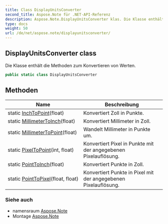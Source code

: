 ```yaml
---
title: Class DisplayUnitsConverter
second_title: Aspose.Note für .NET-API-Referenz
description: Aspose.Note.DisplayUnitsConverter klas. Die Klasse enthält die Methoden zum Konvertieren von Werten.
type: docs
weight: 50
url: /de/net/aspose.note/displayunitsconverter/
---
```

## DisplayUnitsConverter class

Die Klasse enthält die Methoden zum Konvertieren von Werten.

```csharp
public static class DisplayUnitsConverter
```

## Methoden

| Name | Beschreibung |
| --- | --- |
| static [InchToPoint](../../aspose.note/displayunitsconverter/inchtopoint/)(float) | Konvertiert Zoll in Punkte. |
| static [MillimeterToInch](../../aspose.note/displayunitsconverter/millimetertoinch/)(float) | Konvertiert Millimeter in Zoll. |
| static [MillimeterToPoint](../../aspose.note/displayunitsconverter/millimetertopoint/)(float) | Wandelt Millimeter in Punkte um. |
| static [PixelToPoint](../../aspose.note/displayunitsconverter/pixeltopoint/)(int, float) | Konvertiert Pixel in Punkte mit der angegebenen Pixelauflösung. |
| static [PointToInch](../../aspose.note/displayunitsconverter/pointtoinch/)(float) | Konvertiert Punkte in Zoll. |
| static [PointToPixel](../../aspose.note/displayunitsconverter/pointtopixel/)(float, float) | Konvertiert Punkte in Pixel mit der angegebenen Pixelauflösung. |

### Siehe auch

* namensraum [Aspose.Note](../../aspose.note/)
* Montage [Aspose.Note](../../)


